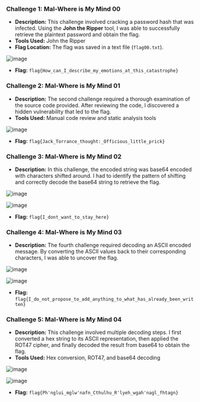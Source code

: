 ### Challenge 1: Mal-Where is My Mind 00

- **Description:** This challenge involved cracking a password hash that was infected. Using the **John the Ripper** tool, I was able to successfully retrieve the plaintext password and obtain the flag.
- **Tools Used:** John the Ripper
- **Flag Location:** The flag was saved in a text file (`flag00.txt`).

![image](https://github.com/x03ee/DeadFaceCTF-2024/blob/main/Mal-Where%20is%20My%20Mind/Mal-Where%20is%20My%20Mind%2000/flag.png)

- **Flag:** `flag{How_can_I_describe_my_emotions_at_this_catastrophe}`

### Challenge 2: Mal-Where is My Mind 01

- **Description:** The second challenge required a thorough examination of the source code provided. After reviewing the code, I discovered a hidden vulnerability that led to the flag.
- **Tools Used:** Manual code review and static analysis tools
  
![image](https://github.com/x03ee/DeadFaceCTF-2024/blob/main/Mal-Where%20is%20My%20Mind/Mal-Where%20is%20My%20Mind%2001/flag.png)

- **Flag:** `flag{Jack_Torrance_thought:_Officious_little_prick}`

### Challenge 3: Mal-Where is My Mind 02

- **Description:** In this challenge, the encoded string was base64 encoded with characters shifted around. I had to identify the pattern of shifting and correctly decode the base64 string to retrieve the flag.
  
![image](https://github.com/x03ee/DeadFaceCTF-2024/blob/main/Mal-Where%20is%20My%20Mind/Mal-Where%20is%20My%20Mind%2002/solution.png)

![image](https://github.com/x03ee/DeadFaceCTF-2024/blob/main/Mal-Where%20is%20My%20Mind/Mal-Where%20is%20My%20Mind%2002/flag.png)

- **Flag:** `flag{I_dont_want_to_stay_here}`

### Challenge 4: Mal-Where is My Mind 03

- **Description:** The fourth challenge required decoding an ASCII encoded message. By converting the ASCII values back to their corresponding characters, I was able to uncover the flag.

![image](https://github.com/x03ee/DeadFaceCTF-2024/blob/main/Mal-Where%20is%20My%20Mind/Mal-Where%20is%20My%20Mind%2003/binary.png)

![image](https://github.com/x03ee/DeadFaceCTF-2024/blob/main/Mal-Where%20is%20My%20Mind/Mal-Where%20is%20My%20Mind%2003/flag.txt.png)

- **Flag:** `flag{I_do_not_propose_to_add_anything_to_what_has_already_been_written}`

### Challenge 5: Mal-Where is My Mind 04

- **Description:** This challenge involved multiple decoding steps. I first converted a hex string to its ASCII representation, then applied the ROT47 cipher, and finally decoded the result from base64 to obtain the flag.
- **Tools Used:** Hex conversion, ROT47, and base64 decoding

![image](https://github.com/x03ee/DeadFaceCTF-2024/blob/main/Mal-Where%20is%20My%20Mind/Mal-Where%20is%20My%20Mind%2004/order.png)

![image](https://github.com/x03ee/DeadFaceCTF-2024/blob/main/Mal-Where%20is%20My%20Mind/Mal-Where%20is%20My%20Mind%2004/flag.txt.png)

- **Flag:** `flag{Ph'nglui_mglw'nafn_Cthulhu_R'lyeh_wgah'nagl_fhtagn}`

